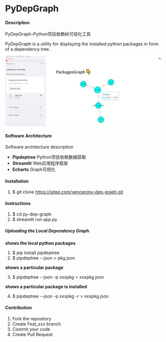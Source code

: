 # PyDepGraph

#### Description

PyDepGraph-Python项目依赖树可视化工具

PyDepGraph is a utility for displaying the installed python packages in form of a dependency tree. 

![pic](picture/pic1.png)

#### Software Architecture

Software architecture description

- **Pipdeptree** Python项目依赖数据获取
- **Streamlit** Web应用程序框架
- **Echarts** Graph可视化

#### Installation

1. $ git clone https://gitee.com/vencen/py-dep-graph.git

#### Instructions

1. $ cd py-dep-graph
2. $ streamlit run app.py

##### Uploading the Local Dependency Graph

**shows the local python packages**

1. $ pip install pipdeptree
2. $ pipdeptree --json > pkg.json

**shows a particular package** 

3. $ pipdeptree --json -p xxxpkg > xxxpkg.json

**shows a particular package is installed**

4. $ pipdeptree --json -p xxxpkg -r  > xxxpkg.json

#### Contribution

1.  Fork the repository
2.  Create Feat_xxx branch
3.  Commit your code
4.  Create Pull Request


